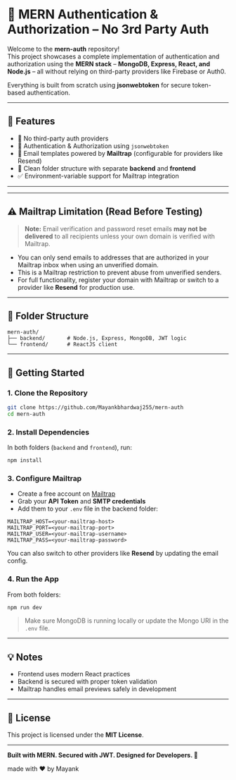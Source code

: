 # 🔐 MERN Authentication & Authorization – No 3rd Party Auth

Welcome to the **mern-auth** repository!\
This project showcases a complete implementation of authentication and authorization using the **MERN stack** – **MongoDB, Express, React, and Node.js** – all without relying on third-party providers like Firebase or Auth0.

Everything is built from scratch using **jsonwebtoken** for secure token-based authentication.

---

## 🔧 Features

- 🚫 No third-party auth providers
- 🔐 Authentication & Authorization using `jsonwebtoken`
- 📩 Email templates powered by **Mailtrap** (configurable for providers like Resend)
- 📁 Clean folder structure with separate **backend** and **frontend**
- ✅ Environment-variable support for Mailtrap integration

---

---

## ⚠️ Mailtrap Limitation (Read Before Testing)

> **Note:** Email verification and password reset emails **may not be delivered** to all recipients unless your own domain is verified with Mailtrap.

- You can only send emails to addresses that are authorized in your Mailtrap inbox when using an unverified domain.  
- This is a Mailtrap restriction to prevent abuse from unverified senders.  
- For full functionality, register your domain with Mailtrap or switch to a provider like **Resend** for production use.

---

## 📁 Folder Structure

```
mern-auth/
├── backend/       # Node.js, Express, MongoDB, JWT logic
└── frontend/      # ReactJS client
```

---

## 🚀 Getting Started

### 1. Clone the Repository

```bash
git clone https://github.com/Mayankbhardwaj255/mern-auth
cd mern-auth
```

### 2. Install Dependencies

In both folders (`backend` and `frontend`), run:

```bash
npm install
```

### 3. Configure Mailtrap

- Create a free account on [Mailtrap](https://mailtrap.io/)
- Grab your **API Token** and **SMTP credentials**
- Add them to your `.env` file in the backend folder:

```env
MAILTRAP_HOST=<your-mailtrap-host>
MAILTRAP_PORT=<your-mailtrap-port>
MAILTRAP_USER=<your-mailtrap-username>
MAILTRAP_PASS=<your-mailtrap-password>
```

You can also switch to other providers like **Resend** by updating the email config.

### 4. Run the App

From both folders:

```bash
npm run dev
```

> Make sure MongoDB is running locally or update the Mongo URI in the `.env` file.

---

## 💡 Notes

- Frontend uses modern React practices
- Backend is secured with proper token validation
- Mailtrap handles email previews safely in development

---

## 📄 License

This project is licensed under the **MIT License**.

---

**Built with MERN. Secured with JWT. Designed for Developers. 🚀**

made with ❤️ by Mayank
